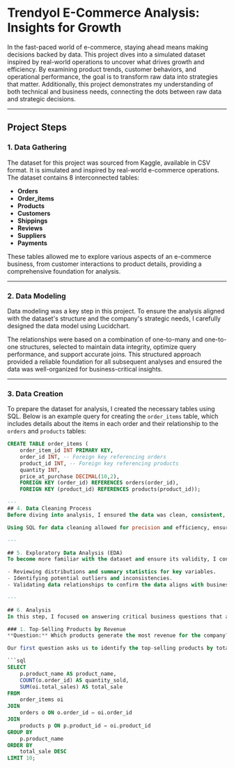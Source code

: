 # Trendyol E-Commerce Analysis: Insights for Growth

In the fast-paced world of e-commerce, staying ahead means making decisions backed by data. This project dives into a simulated dataset inspired by real-world operations to uncover what drives growth and efficiency. By examining product trends, customer behaviors, and operational performance, the goal is to transform raw data into strategies that matter. Additionally, this project demonstrates my understanding of both technical and business needs, connecting the dots between raw data and strategic decisions.

---

## Project Steps

### 1. Data Gathering

The dataset for this project was sourced from Kaggle, available in CSV format. It is simulated and inspired by real-world e-commerce operations. The dataset contains 8 interconnected tables:

- **Orders**  
- **Order_items**  
- **Products**  
- **Customers**  
- **Shippings**  
- **Reviews**  
- **Suppliers**  
- **Payments**  

These tables allowed me to explore various aspects of an e-commerce business, from customer interactions to product details, providing a comprehensive foundation for analysis.

___

### 2. Data Modeling

Data modeling was a key step in this project. To ensure the analysis aligned with the dataset's structure and the company's strategic needs, I carefully designed the data model using Lucidchart.

The relationships were based on a combination of one-to-many and one-to-one structures, selected to maintain data integrity, optimize query performance, and support accurate joins. This structured approach provided a reliable foundation for all subsequent analyses and ensured the data was well-organized for business-critical insights.

---

### 3. Data Creation

To prepare the dataset for analysis, I created the necessary tables using SQL. Below is an example query for creating the `order_items` table, which includes details about the items in each order and their relationship to the `orders` and `products` tables:

```sql
CREATE TABLE order_items (
    order_item_id INT PRIMARY KEY,
    order_id INT, -- Foreign key referencing orders
    product_id INT, -- Foreign key referencing products
    quantity INT,
    price_at_purchase DECIMAL(10,2),
    FOREIGN KEY (order_id) REFERENCES orders(order_id),
    FOREIGN KEY (product_id) REFERENCES products(product_id));

---
## 4. Data Cleaning Process
Before diving into analysis, I ensured the data was clean, consistent, and ready for querying using SQL. Key steps included:- **Standardizing Text Data:** Ensured uniformity in columns like customer names and product categories using SQL functions such as `TRIM()` and `LOWER()`- **Removing Duplicates and Nulls:** Used SQL queries to identify and eliminate duplicate rows and handle missing values, maintaining data integrity.- **Validating Relationships:** Verified primary and foreign key relationships across tables using SQL to ensure accurate joins and referential integrity.

Using SQL for data cleaning allowed for precision and efficiency, ensuring the dataset was ready for detailed analysis and strategic decision-making.

---

## 5. Exploratory Data Analysis (EDA)
To become more familiar with the dataset and ensure its validity, I conducted exploratory data analysis. This involved:

- Reviewing distributions and summary statistics for key variables.
- Identifying potential outliers and inconsistencies.
- Validating data relationships to confirm the data aligns with business logic.

---

## 6. Analysis
In this step, I focused on answering critical business questions that align with common industry challenges and my own experience. These questions were designed to address the most relevant insights for the business. Each question is backed by SQL queries, analyses, and actionable strategies.

### 1. Top-Selling Products by Revenue
**Question:** Which products generate the most revenue for the company?

Our first question asks us to identify the top-selling products by total revenue. Understanding which products generate the most revenue helps the company prioritize inventory, refine pricing strategies, and plan targeted promotions.

```sql
SELECT  
    p.product_name AS product_name,  
    COUNT(o.order_id) AS quantity_sold,  
    SUM(oi.total_sales) AS total_sale  
FROM  
    order_items oi  
JOIN  
    orders o ON o.order_id = oi.order_id  
JOIN  
    products p ON p.product_id = oi.product_id  
GROUP BY  
    p.product_name  
ORDER BY  
    total_sale DESC  
LIMIT 10;
